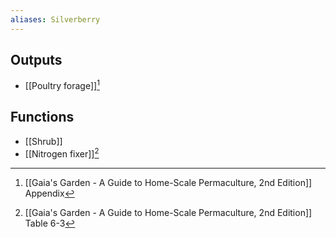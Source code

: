 ```yaml
---
aliases: Silverberry
---
```

## Outputs
- [[Poultry forage]][^1]
## Functions
- [[Shrub]]
- [[Nitrogen fixer]][^2]

[^1]: [[Gaia's Garden - A Guide to Home-Scale Permaculture, 2nd Edition]] Appendix
[^2]: [[Gaia's Garden - A Guide to Home-Scale Permaculture, 2nd Edition]] Table 6-3